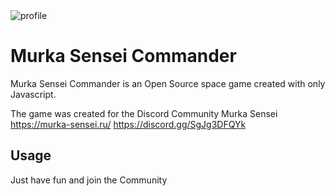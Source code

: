 <img src="https://github.com/alexejdeveloper/murka-sensei-commander/blob/master/img/MurkaHeroText.jpg?raw=true" alt="profile" />

# Murka Sensei Commander

Murka Sensei Commander is an Open Source space game created with only Javascript.

The game was created for the Discord Community Murka Sensei
https://murka-sensei.ru/
https://discord.gg/SgJg3DFQYk

## Usage

Just have fun and join the Community
